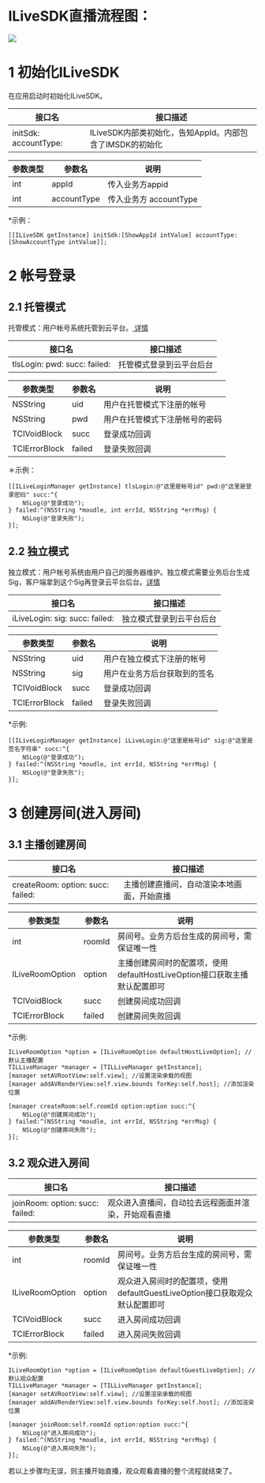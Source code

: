 # ILiveSDK直播流程图：

![](http://imgcache.tcecqpoc.fsphere.cn/image/mc.qcloudimg.com/static/img/06d2fb5027be53492249d4b81bd2f5a5/image.png)


# 1 初始化ILiveSDK
在应用启动时初始化ILiveSDK。

|接口名|接口描述|
|---|---|
|initSdk: accountType:|ILiveSDK内部类初始化，告知AppId。内部包含了IMSDK的初始化|

|参数类型|参数名|说明|
|---|---|---|
|int|appId|传入业务方appid|
|int|accountType|传入业务方 accountType|

*示例：
```
[[ILiveSDK getInstance] initSdk:[ShowAppId intValue] accountType:[ShowAccountType intValue]];
```

# 2 帐号登录

## 2.1 托管模式
托管模式：用户帐号系统托管到云平台。[ 详情](http://tcecqpoc.fsphere.cn/doc/product/269/1509)

|接口名|接口描述|
|---|---|
|tlsLogin: pwd: succ: failed:|托管模式登录到云平台后台|

|参数类型|参数名|说明|
|---|---|---|
|NSString|uid|用户在托管模式下注册的帐号|
|NSString|pwd|用户在托管模式下注册帐号的密码|
|TCIVoidBlock|succ|登录成功回调|
|TCIErrorBlock|failed|登录失败回调|

＊示例：
```
[[ILiveLoginManager getInstance] tlsLogin:@"这里是帐号id" pwd:@"这里是登录密码" succ:^{
    NSLog(@"登录成功");
} failed:^(NSString *moudle, int errId, NSString *errMsg) {
    NSLog(@"登录失败");
}];
```

## 2.2 独立模式
独立模式：用户帐号系统由用户自己的服务器维护。独立模式需要业务后台生成Sig，客户端拿到这个Sig再登录云平台后台。[详情](http://tcecqpoc.fsphere.cn/doc/product/269/1508)

|接口名|接口描述|
|---|---|
|iLiveLogin: sig: succ: failed:|独立模式登录到云平台后台|

|参数类型|参数名|说明|
|---|---|---|
|NSString|uid|用户在独立模式下注册的帐号|
|NSString|sig|用户在业务方后台获取到的签名|
|TCIVoidBlock|succ|登录成功回调|
|TCIErrorBlock|failed|登录失败回调|

*示例:
```
[[ILiveLoginManager getInstance] iLiveLogin:@"这里是帐号id" sig:@"这里是签名字符串" succ:^{
    NSLog(@"登录成功");
} failed:^(NSString *moudle, int errId, NSString *errMsg) {
    NSLog(@"登录失败");
}];
```

# 3 创建房间(进入房间)

## 3.1 主播创建房间

|接口名|接口描述|
|---|---|
|createRoom: option: succ: failed:|主播创建直播间，自动渲染本地画面，开始直播|

|参数类型|参数名|说明|
|---|---|---|
|int|roomId|房间号。业务方后台生成的房间号，需保证唯一性|
|ILiveRoomOption|option|主播创建房间时的配置项，使用defaultHostLiveOption接口获取主播默认配置即可|
|TCIVoidBlock|succ|创建房间成功回调|
|TCIErrorBlock|failed|创建房间失败回调|

*示例:
```
ILiveRoomOption *option = [ILiveRoomOption defaultHostLiveOption]; //默认主播配置
TILLiveManager *manager = [TILLiveManager getInstance];
[manager setAVRootView:self.view]; //设置渲染承载的视图
[manager addAVRenderView:self.view.bounds forKey:self.host]; //添加渲染位置

[manager createRoom:self.roomId option:option succ:^{
    NSLog(@"创建房间成功");
} failed:^(NSString *moudle, int errId, NSString *errMsg) {
    NSLog(@"创建房间失败");
}];
```

## 3.2 观众进入房间

|接口名|接口描述|
|---|---|
|joinRoom: option: succ: failed:|观众进入直播间，自动拉去远程画面并渲染，开始观看直播|

|参数类型|参数名|说明|
|---|---|---|
|int|roomId|房间号。业务方后台生成的房间号，需保证唯一性|
|ILiveRoomOption|option|观众进入房间时的配置项，使用defaultGuestLiveOption接口获取观众默认配置即可|
|TCIVoidBlock|succ|进入房间成功回调|
|TCIErrorBlock|failed|进入房间失败回调|

*示例:
```
ILiveRoomOption *option = [ILiveRoomOption defaultGuestLiveOption]; //默认观众配置
TILLiveManager *manager = [TILLiveManager getInstance];
[manager setAVRootView:self.view]; //设置渲染承载的视图
[manager addAVRenderView:self.view.bounds forKey:self.host]; //添加渲染位置

[manager joinRoom:self.roomId option:option succ:^{
    NSLog(@"进入房间成功");
} failed:^(NSString *moudle, int errId, NSString *errMsg) {
    NSLog(@"进入房间失败");
}];
```

若以上步骤均无误，则主播开始直播，观众观看直播的整个流程就结束了。
